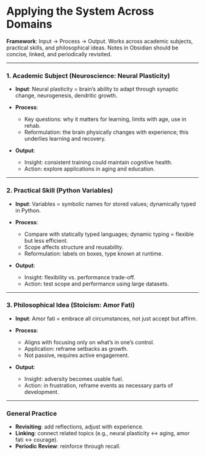 # Applying the System Across Domains

**Framework**: Input → Process → Output. Works across academic subjects, practical skills, and philosophical ideas. Notes in Obsidian should be concise, linked, and periodically revisited.

---

### 1. Academic Subject (Neuroscience: Neural Plasticity)

* **Input**: Neural plasticity = brain’s ability to adapt through synaptic change, neurogenesis, dendritic growth.
* **Process**:

  * Key questions: why it matters for learning, limits with age, use in rehab.
  * Reformulation: the brain physically changes with experience; this underlies learning and recovery.
* **Output**:

  * Insight: consistent training could maintain cognitive health.
  * Action: explore applications in aging and education.

---

### 2. Practical Skill (Python Variables)

* **Input**: Variables = symbolic names for stored values; dynamically typed in Python.
* **Process**:

  * Compare with statically typed languages; dynamic typing = flexible but less efficient.
  * Scope affects structure and reusability.
  * Reformulation: labels on boxes, type known at runtime.
* **Output**:

  * Insight: flexibility vs. performance trade-off.
  * Action: test scope and performance using large datasets.

---

### 3. Philosophical Idea (Stoicism: Amor Fati)

* **Input**: Amor fati = embrace all circumstances, not just accept but affirm.
* **Process**:

  * Aligns with focusing only on what’s in one’s control.
  * Application: reframe setbacks as growth.
  * Not passive, requires active engagement.
* **Output**:

  * Insight: adversity becomes usable fuel.
  * Action: in frustration, reframe events as necessary parts of development.

---

### General Practice

* **Revisiting**: add reflections, adjust with experience.
* **Linking**: connect related topics (e.g., neural plasticity ↔ aging, amor fati ↔ courage).
* **Periodic Review**: reinforce through recall.